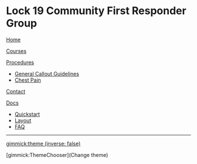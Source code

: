 # Lock 19 Community First Responder Group

[Home](index.md)

[Courses](courses.md)

[Procedures]()

- [General Callout Guidelines](procedures_general.md)
- [Chest Pain](procedures_chestpain.md)

[Contact](contact.md)

[Docs]()

- [Quickstart](quickstart.md)
- [Layout](layout.md)
- [FAQ](faq.md)

--- 
[gimmick:theme (inverse: false)](united)

[gimmick:ThemeChooser](Change theme)

